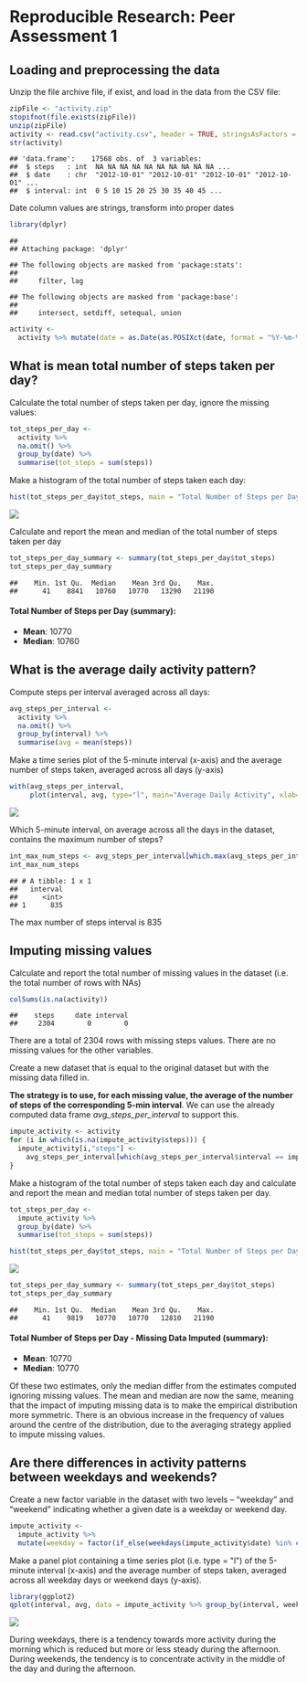 # Reproducible Research: Peer Assessment 1



## Loading and preprocessing the data

Unzip the file archive file, if exist, and load in the data from the CSV file:


```r
zipFile <- "activity.zip"
stopifnot(file.exists(zipFile))
unzip(zipFile)
activity <- read.csv("activity.csv", header = TRUE, stringsAsFactors = FALSE)
str(activity)
```

```
## 'data.frame':	17568 obs. of  3 variables:
##  $ steps   : int  NA NA NA NA NA NA NA NA NA NA ...
##  $ date    : chr  "2012-10-01" "2012-10-01" "2012-10-01" "2012-10-01" ...
##  $ interval: int  0 5 10 15 20 25 30 35 40 45 ...
```

Date column values are strings, transform into proper dates


```r
library(dplyr)
```

```
## 
## Attaching package: 'dplyr'
```

```
## The following objects are masked from 'package:stats':
## 
##     filter, lag
```

```
## The following objects are masked from 'package:base':
## 
##     intersect, setdiff, setequal, union
```

```r
activity <-
  activity %>% mutate(date = as.Date(as.POSIXct(date, format = "%Y-%m-%d")))
```

## What is mean total number of steps taken per day?

Calculate the total number of steps taken per day, ignore the missing values:


```r
tot_steps_per_day <-
  activity %>% 
  na.omit() %>% 
  group_by(date) %>% 
  summarise(tot_steps = sum(steps))
```

Make a histogram of the total number of steps taken each day:

```r
hist(tot_steps_per_day$tot_steps, main = "Total Number of Steps per Day", xlab = "Number of Steps", col = "red", breaks = 30)
```

![](PA1_template_files/figure-html/unnamed-chunk-4-1.png)<!-- -->

Calculate and report the mean and median of the total number of steps taken per day


```r
tot_steps_per_day_summary <- summary(tot_steps_per_day$tot_steps)
tot_steps_per_day_summary
```

```
##    Min. 1st Qu.  Median    Mean 3rd Qu.    Max. 
##      41    8841   10760   10770   13290   21190
```

#### Total Number of Steps per Day (summary):
- **Mean**: 10770
- **Median**: 10760

## What is the average daily activity pattern?

Compute steps per interval averaged across all days:


```r
avg_steps_per_interval <- 
  activity %>% 
  na.omit() %>% 
  group_by(interval) %>% 
  summarise(avg = mean(steps))
```

Make a time series plot of the 5-minute interval (x-axis) and the average number of steps taken, averaged across all days (y-axis)


```r
with(avg_steps_per_interval,
     plot(interval, avg, type="l", main="Average Daily Activity", xlab="5-min Interval", ylab="Average Number of Steps"))
```

![](PA1_template_files/figure-html/unnamed-chunk-7-1.png)<!-- -->

Which 5-minute interval, on average across all the days in the dataset, contains the maximum number of steps?


```r
int_max_num_steps <- avg_steps_per_interval[which.max(avg_steps_per_interval$avg),1]
int_max_num_steps
```

```
## # A tibble: 1 x 1
##   interval
##      <int>
## 1      835
```

The max number of steps interval is 835

## Imputing missing values

Calculate and report the total number of missing values in the dataset (i.e. the total number of rows with NAs)


```r
colSums(is.na(activity))
```

```
##    steps     date interval 
##     2304        0        0
```

There are a total of 2304 rows with missing steps values. There are no missing values for the other variables.

Create a new dataset that is equal to the original dataset but with the missing data filled in. 

**The strategy is to use, for each missing value, the average of the number of steps of the corresponding 5-min interval**. We can use the already computed data frame *avg_steps_per_interval* to support this.


```r
impute_activity <- activity
for (i in which(is.na(impute_activity$steps))) { 
  impute_activity[i,"steps"] <- 
    avg_steps_per_interval[which(avg_steps_per_interval$interval == impute_activity[i,"interval"]),"avg"] 
}
```

Make a histogram of the total number of steps taken each day and calculate and report the mean and median total number of steps taken per day.


```r
tot_steps_per_day <-
  impute_activity %>%
  group_by(date) %>% 
  summarise(tot_steps = sum(steps))

hist(tot_steps_per_day$tot_steps, main = "Total Number of Steps per Day", xlab = "Number of Steps", col = "red", breaks = 30)
```

![](PA1_template_files/figure-html/unnamed-chunk-11-1.png)<!-- -->

```r
tot_steps_per_day_summary <- summary(tot_steps_per_day$tot_steps)
tot_steps_per_day_summary
```

```
##    Min. 1st Qu.  Median    Mean 3rd Qu.    Max. 
##      41    9819   10770   10770   12810   21190
```

#### Total Number of Steps per Day - Missing Data Imputed (summary):
- **Mean**: 10770
- **Median**: 10770

Of these two estimates, only the median differ from the estimates computed ignoring missing values. The mean and median are now the same, meaning that the impact of imputing missing data is to make the empirical distribution more symmetric.
There is an obvious increase in the frequency of values around the centre of the distribution, due to the averaging strategy applied to impute missing values.

## Are there differences in activity patterns between weekdays and weekends?

Create a new factor variable in the dataset with two levels – “weekday” and “weekend” indicating whether a given date is a weekday or weekend day.


```r
impute_activity <-
  impute_activity %>%
  mutate(weekday = factor(if_else(weekdays(impute_activity$date) %in% c("Saturday","Sunday"), "weekend", "weekday")))
```

Make a panel plot containing a time series plot (i.e. type = "l") of the 5-minute interval (x-axis) and the average number of steps taken, averaged across all weekday days or weekend days (y-axis).


```r
library(ggplot2)
qplot(interval, avg, data = impute_activity %>% group_by(interval, weekday) %>% summarise(avg = mean(steps)), facets = weekday ~ ., geom="line", xlab = "5-min Interval", ylab = "Number of Steps", col = weekday) + theme(legend.position="none") + ggtitle("Avg Daily Activity Across Weekdays/Weekends")
```

![](PA1_template_files/figure-html/unnamed-chunk-13-1.png)<!-- -->

During weekdays, there is a tendency towards more activity during the morning which is reduced but more or less steady during the afternoon. During weekends, the tendency is to concentrate activity in the middle of the day and during the afternoon.
